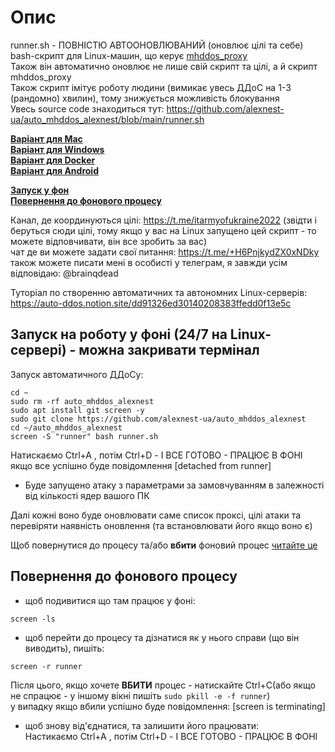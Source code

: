 # Опис
 
runner.sh - ПОВНІСТЮ АВТООНОВЛЮВАНИЙ (оновлює цілі та себе) bash-скрипт для Linux-машин, що керує [mhddos_proxy](https://github.com/porthole-ascend-cinnamon/mhddos_proxy_releases)      
Також він автоматично оновлює не лише свій скрипт та цілі, а й скрипт mhddos_proxy  
Також скрипт імітує роботу людини (вимикає увесь ДДоС на 1-3 (рандомно) хвилин), тому знижується можливість блокування  
Увесь source code знаходиться тут: https://github.com/alexnest-ua/auto_mhddos_alexnest/blob/main/runner.sh  

[**Варіант для Mac**](https://github.com/alexnest-ua/auto_mhddos_mac)  
[**Варіант для Windows**](https://github.com/alexnest-ua/runner_for_windows)  
[**Варіант для Docker**](https://github.com/alexnest-ua/auto_mhddos_alexnest/tree/docker)   
[**Варіант для Android**](https://telegra.ph/mhddos-proxy-for-Android-with-Termux-03-31)   
  

[**Запуск у фон**](#%D0%B7%D0%B0%D0%BF%D1%83%D1%81%D0%BA-%D0%BD%D0%B0-%D1%80%D0%BE%D0%B1%D0%BE%D1%82%D1%83-%D1%83-%D1%84%D0%BE%D0%BD%D1%96-247-%D0%BD%D0%B0-linux-%D1%81%D0%B5%D1%80%D0%B2%D0%B5%D1%80%D1%96---%D0%BC%D0%BE%D0%B6%D0%BD%D0%B0-%D0%B7%D0%B0%D0%BA%D1%80%D0%B8%D0%B2%D0%B0%D1%82%D0%B8-%D1%82%D0%B5%D1%80%D0%BC%D1%96%D0%BD%D0%B0%D0%BB)  
[**Повернення до фонового процесу**](#%D0%BF%D0%BE%D0%B2%D0%B5%D1%80%D0%BD%D0%B5%D0%BD%D0%BD%D1%8F-%D0%B4%D0%BE-%D1%84%D0%BE%D0%BD%D0%BE%D0%B2%D0%BE%D0%B3%D0%BE-%D0%BF%D1%80%D0%BE%D1%86%D0%B5%D1%81%D1%83)
  
Канал, де координуються цілі: https://t.me/itarmyofukraine2022 (звідти і беруться сюди цілі, тому якщо у вас на Linux запущено цей скрипт - то можете відповчивати, він все зробить за вас)  
чат де ви можете задати свої питання: https://t.me/+H6PnjkydZX0xNDky  
також можете писати мені в особисті у телеграм, я завжди усім відповідаю: @brainqdead
  
Туторіал по створенню автоматичних та автономних Linux-серверів: https://auto-ddos.notion.site/dd91326ed30140208383ffedd0f13e5c  

## Запуск на роботу у фоні (24/7 на Linux-сервері) - можна закривати термінал
Запуск автоматичного ДДоСу:  
```shell 
cd ~  
sudo rm -rf auto_mhddos_alexnest
sudo apt install git screen -y  
sudo git clone https://github.com/alexnest-ua/auto_mhddos_alexnest
cd ~/auto_mhddos_alexnest
screen -S "runner" bash runner.sh  
```  
  
Натискаємо Ctrl+A , потім Ctrl+D - І ВСЕ ГОТОВО - ПРАЦЮЄ В ФОНІ  
якщо все успішно буде повідомлення [detached from runner]  

* Буде запущено атаку з параметрами за замовчуванням в залежності від кількості ядер вашого ПК
  
Далі кожні воно буде оновлювати саме список проксі, цілі атаки та перевіряти наявність оновлення (та встановлювати його якщо воно є)  
  

Щоб повернутися до процесу та/або **вбити** фоновий процес [читайте це](#%D0%BF%D0%BE%D0%B2%D0%B5%D1%80%D0%BD%D0%B5%D0%BD%D0%BD%D1%8F-%D0%B4%D0%BE-%D1%84%D0%BE%D0%BD%D0%BE%D0%B2%D0%BE%D0%B3%D0%BE-%D0%BF%D1%80%D0%BE%D1%86%D0%B5%D1%81%D1%83)


## Повернення до фонового процесу
* щоб подивитися що там працює у фоні:  
```shell 
screen -ls  
```
* щоб перейти до процесу та дізнатися як у нього справи (що він виводить), пишіть:  
```shell 
screen -r runner  
```
Після цього, якщо хочете **ВБИТИ** процес - натискайте Ctrl+C(або якщо не спрацює - у іншому вікні пишіть `sudo pkill -e -f runner`)  
у випадку якщо вбили успішно буде повідомлення: [screen is terminating]  

* щоб знову від'єднатися, та залишити його працювати:  
Настикаємо Ctrl+A , потім Ctrl+D - І ВСЕ ГОТОВО - ПРАЦЮЄ В ФОНІ  
